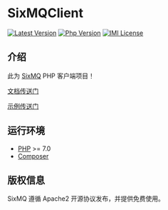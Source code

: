 # SixMQClient

[![Latest Version](https://img.shields.io/packagist/v/sixmq/sixmq-client.svg)](https://packagist.org/packages/sixmq/sixmq-client)
[![Php Version](https://img.shields.io/badge/php-%3E=7.0-brightgreen.svg)](https://secure.php.net/)
[![IMI License](https://img.shields.io/github/license/SixMQ/SixMQClient.svg)](https://github.com/SixMQ/SixMQClient/blob/master/LICENSE)

## 介绍

此为 [SixMQ](https://github.com/SixMQ/SixMQ) PHP 客户端项目！

[文档传送门](https://github.com/SixMQ/SixMQ-Client/blob/master/doc/README.md)

[示例传送门](https://github.com/SixMQ/SixMQ-Client/tree/master/examples)

## 运行环境

- [PHP](https://php.net/) >= 7.0
- [Composer](https://getcomposer.org/)

## 版权信息

SixMQ 遵循 Apache2 开源协议发布，并提供免费使用。
